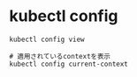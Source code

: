 # kubectl config

```shell
kubectl config view

# 適用されているcontextを表示
kubectl config current-context
```


